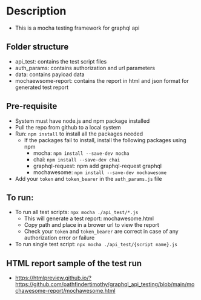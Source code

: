 # Description
- This is a mocha testing framework for graphql api

## Folder structure
- api_test: contains the test script files
- auth_params: contains authorization and url parameters
- data: contains payload data
- mochaewsome-report: contains the report in html and json format for generated test report

## Pre-requisite
- System must have node.js and npm package installed
- Pull the repo from github to a local system
- Run: `npm install` to install all the packages needed
    - If the packages fail to install, install the following packages using npm
        - mocha: `npm install --save-dev mocha`
        - chai: `npm install --save-dev chai`
        - graphql-request: npm add graphql-request graphql
        - mochawesome: `npm install --save-dev mochawesome`
- Add your `token` and `token_bearer` in the `auth_params.js` file

## To run:
- To run all test scripts: `npx mocha ./api_test/*.js`
    - This will generate a test report: mochawesome.html
    - Copy path and place in a brower url to view the report
    - Check your `token` and `token_bearer` are correct in case of any authorization error or failure
- To run single test script: `npx mocha ./api_test/{script name}.js`

## HTML report sample of the test run
- https://htmlpreview.github.io/?https://github.com/pathfindertimothy/graphql_api_testing/blob/main/mochawesome-report/mochawesome.html
